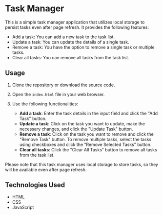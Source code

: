 # Task Manager

This is a simple task manager application that utilizes local storage to persist tasks even after page refresh. It provides the following features:

- Add a task: You can add a new task to the task list.
- Update a task: You can update the details of a single task.
- Remove a task: You have the option to remove a single task or multiple tasks.
- Clear all tasks: You can remove all tasks from the task list.

## Usage

1. Clone the repository or download the source code.
2. Open the `index.html` file in your web browser.
3. Use the following functionalities:

    - **Add a task**: Enter the task details in the input field and click the "Add Task" button.
    - **Update a task**: Click on the task you want to update, make the necessary changes, and click the "Update Task" button.
    - **Remove a task**: Click on the task you want to remove and click the "Remove Task" button. To remove multiple tasks, select the tasks using checkboxes and click the "Remove Selected Tasks" button.
    - **Clear all tasks**: Click the "Clear All Tasks" button to remove all tasks from the task list.

Please note that this task manager uses local storage to store tasks, so they will be available even after page refresh.

## Technologies Used

- HTML
- CSS
- JavaScript
